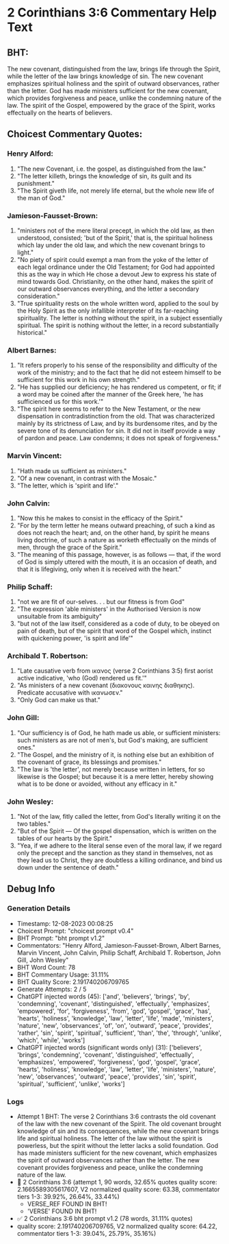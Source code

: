 # 2 Corinthians 3:6 Commentary Help Text

## BHT:
The new covenant, distinguished from the law, brings life through the Spirit, while the letter of the law brings knowledge of sin. The new covenant emphasizes spiritual holiness and the spirit of outward observances, rather than the letter. God has made ministers sufficient for the new covenant, which provides forgiveness and peace, unlike the condemning nature of the law. The spirit of the Gospel, empowered by the grace of the Spirit, works effectually on the hearts of believers.

## Choicest Commentary Quotes:
### Henry Alford:
1. "The new Covenant, i.e. the gospel, as distinguished from the law."
2. "The letter killeth, brings the knowledge of sin, its guilt and its punishment."
3. "The Spirit giveth life, not merely life eternal, but the whole new life of the man of God."

### Jamieson-Fausset-Brown:
1. "ministers not of the mere literal precept, in which the old law, as then understood, consisted; 'but of the Spirit,' that is, the spiritual holiness which lay under the old law, and which the new covenant brings to light."
2. "No piety of spirit could exempt a man from the yoke of the letter of each legal ordinance under the Old Testament; for God had appointed this as the way in which He chose a devout Jew to express his state of mind towards God. Christianity, on the other hand, makes the spirit of our outward observances everything, and the letter a secondary consideration."
3. "True spirituality rests on the whole written word, applied to the soul by the Holy Spirit as the only infallible interpreter of its far-reaching spirituality. The letter is nothing without the spirit, in a subject essentially spiritual. The spirit is nothing without the letter, in a record substantially historical."

### Albert Barnes:
1. "It refers properly to his sense of the responsibility and difficulty of the work of the ministry; and to the fact that he did not esteem himself to be sufficient for this work in his own strength."
2. "He has supplied our deficiency; he has rendered us competent, or fit; if a word may be coined after the manner of the Greek here, 'he has sufficienced us for this work.'"
3. "The spirit here seems to refer to the New Testament, or the new dispensation in contradistinction from the old. That was characterized mainly by its strictness of Law, and by its burdensome rites, and by the severe tone of its denunciation for sin. It did not in itself provide a way of pardon and peace. Law condemns; it does not speak of forgiveness."

### Marvin Vincent:
1. "Hath made us sufficient as ministers."
2. "Of a new covenant, in contrast with the Mosaic."
3. "The letter, which is 'spirit and life'."

### John Calvin:
1. "Now this he makes to consist in the efficacy of the Spirit."
2. "For by the term letter he means outward preaching, of such a kind as does not reach the heart; and, on the other hand, by spirit he means living doctrine, of such a nature as worketh effectually on the minds of men, through the grace of the Spirit."
3. "The meaning of this passage, however, is as follows — that, if the word of God is simply uttered with the mouth, it is an occasion of death, and that it is lifegiving, only when it is received with the heart."

### Philip Schaff:
1. "not we are fit of our-selves. . . but our fitness is from God" 
2. "The expression 'able ministers' in the Authorised Version is now unsuitable from its ambiguity" 
3. "but not of the law itself, considered as a code of duty, to be obeyed on pain of death, but of the spirit that word of the Gospel which, instinct with quickening power, 'is spirit and life'"

### Archibald T. Robertson:
1. "Late causative verb from ικανος (verse 2 Corinthians 3:5) first aorist active indicative, 'who (God) rendered us fit.'"
2. "As ministers of a new covenant (διακονους καινης διαθηκης). Predicate accusative with ικανωσεν."
3. "Only God can make us that."

### John Gill:
1. "Our sufficiency is of God, he hath made us able, or sufficient ministers: such ministers as are not of men's, but God's making, are sufficient ones."
2. "The Gospel, and the ministry of it, is nothing else but an exhibition of the covenant of grace, its blessings and promises."
3. "The law is 'the letter', not merely because written in letters, for so likewise is the Gospel; but because it is a mere letter, hereby showing what is to be done or avoided, without any efficacy in it."

### John Wesley:
1. "Not of the law, fitly called the letter, from God's literally writing it on the two tables."
2. "But of the Spirit — Of the gospel dispensation, which is written on the tables of our hearts by the Spirit."
3. "Yea, if we adhere to the literal sense even of the moral law, if we regard only the precept and the sanction as they stand in themselves, not as they lead us to Christ, they are doubtless a killing ordinance, and bind us down under the sentence of death."


## Debug Info
### Generation Details
- Timestamp: 12-08-2023 00:08:25
- Choicest Prompt: "choicest prompt v0.4"
- BHT Prompt: "bht prompt v1.2"
- Commentators: "Henry Alford, Jamieson-Fausset-Brown, Albert Barnes, Marvin Vincent, John Calvin, Philip Schaff, Archibald T. Robertson, John Gill, John Wesley"
- BHT Word Count: 78
- BHT Commentary Usage: 31.11%
- BHT Quality Score: 2.191740206709765
- Generate Attempts: 2 / 5
- ChatGPT injected words (45):
	['and', 'believers', 'brings', 'by', 'condemning', 'covenant', 'distinguished', 'effectually', 'emphasizes', 'empowered', 'for', 'forgiveness', 'from', 'god', 'gospel', 'grace', 'has', 'hearts', 'holiness', 'knowledge', 'law', 'letter', 'life', 'made', 'ministers', 'nature', 'new', 'observances', 'of', 'on', 'outward', 'peace', 'provides', 'rather', 'sin', 'spirit', 'spiritual', 'sufficient', 'than', 'the', 'through', 'unlike', 'which', 'while', 'works']
- ChatGPT injected words (significant words only) (31):
	['believers', 'brings', 'condemning', 'covenant', 'distinguished', 'effectually', 'emphasizes', 'empowered', 'forgiveness', 'god', 'gospel', 'grace', 'hearts', 'holiness', 'knowledge', 'law', 'letter', 'life', 'ministers', 'nature', 'new', 'observances', 'outward', 'peace', 'provides', 'sin', 'spirit', 'spiritual', 'sufficient', 'unlike', 'works']

### Logs
- Attempt 1 BHT: The verse 2 Corinthians 3:6 contrasts the old covenant of the law with the new covenant of the Spirit. The old covenant brought knowledge of sin and its consequences, while the new covenant brings life and spiritual holiness. The letter of the law without the spirit is powerless, but the spirit without the letter lacks a solid foundation. God has made ministers sufficient for the new covenant, which emphasizes the spirit of outward observances rather than the letter. The new covenant provides forgiveness and peace, unlike the condemning nature of the law.
- 🔄 2 Corinthians 3:6 (attempt 1, 90 words, 32.65% quotes quality score: 2.1665589305617607, V2 normalized quality score: 63.38, commentator tiers 1-3: 39.92%, 26.64%, 33.44%) 
	- VERSE_REF FOUND IN BHT! 
	- 'VERSE' FOUND IN BHT!
- ✅ 2 Corinthians 3:6 bht prompt v1.2 (78 words, 31.11% quotes)
- quality score: 2.191740206709765, V2 normalized quality score: 64.22, commentator tiers 1-3: 39.04%, 25.79%, 35.16%)